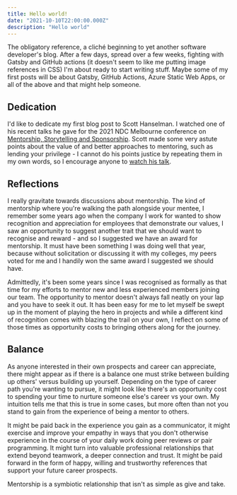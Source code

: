 ```yaml
---
title: Hello world!
date: "2021-10-10T22:00:00.000Z"
description: "Hello world"
---
```


The obligatory reference, a cliché beginning to yet another software developer's blog. After a few days, spread over a few weeks, fighting with Gatsby and GitHub actions (it doesn't seem to like me putting image references in CSS) I'm about ready to start writing stuff. Maybe some of my first posts will be about Gatsby, GitHub Actions, Azure Static Web Apps, or all of the above and that might help someone.

## Dedication

I'd like to dedicate my first blog post to Scott Hanselman. I watched one of his recent talks he gave for the 2021 NDC Melbourne conference on [Mentorship, Storytelling and Sponsorship](https://youtu.be/vjx0lIMamZs). Scott made some very astute points about the value of and better approaches to mentoring, such as lending your privilege - I cannot do his points justice by repeating them in my own words, so I encourage anyone to [watch his talk](https://youtu.be/vjx0lIMamZs).

## Reflections

I really gravitate towards discussions about mentorship. The kind of mentorship where you're walking the path alongside your mentee, I remember some years ago when the company I work for wanted to show recognition and appreciation for employees that demonstrate our values, I saw an opportunity to suggest another trait that we should want to recognise and reward - and so I suggested we have an award for mentorship. It must have been something I was doing well that year, because without solicitation or discussing it with my colleges, my peers voted for me and I handily won the same award I suggested we should have.

Admittedly, it's been some years since I was recognised as formally as that time for my efforts to mentor new and less experienced members joining our team. The opportunity to mentor doesn't always fall neatly on your lap and you have to seek it out. It has been easy for me to let myself be swept up in the moment of playing the hero in projects and while a different kind of recognition comes with blazing the trail on your own, I reflect on some of those times as opportunity costs to bringing others along for the journey.

## Balance

As anyone interested in their own prospects and career can appreciate, there might appear as if there is a balance one must strike between building up others' versus building up yourself. Depending on the type of career path you're wanting to pursue, it might look like there's an opportunity cost to spending your time to nurture someone else's career vs your own. My intuition tells me that this is true in some cases, but more often than not you stand to gain from the experience of being a mentor to others.

It might be paid back in the experience you gain as a communicator, it might exercise and improve your empathy in ways that you don't otherwise experience in the course of your daily work doing peer reviews or pair programming. It might turn into valuable professional relationships that extend beyond teamwork, a deeper connection and trust. It might be paid forward in the form of happy, willing and trustworthy references that support your future career prospects.

Mentorship is a symbiotic relationship that isn't as simple as give and take.

